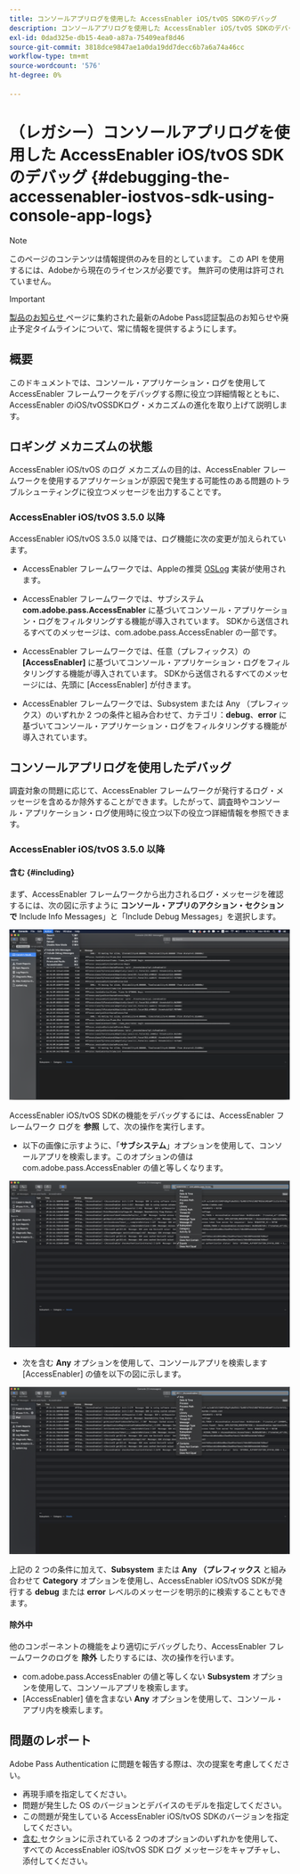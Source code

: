 ```yaml
---
title: コンソールアプリログを使用した AccessEnabler iOS/tvOS SDKのデバッグ
description: コンソールアプリログを使用した AccessEnabler iOS/tvOS SDKのデバッグ
exl-id: 0dad325e-db15-4ea0-a87a-75409eaf8d46
source-git-commit: 3818dce9847ae1a0da19dd7decc6b7a6a74a46cc
workflow-type: tm+mt
source-wordcount: '576'
ht-degree: 0%

---
```


# （レガシー）コンソールアプリログを使用した AccessEnabler iOS/tvOS SDKのデバッグ {#debugging-the-accessenabler-iostvos-sdk-using-console-app-logs}

>[!NOTE]
>
>このページのコンテンツは情報提供のみを目的としています。 この API を使用するには、Adobeから現在のライセンスが必要です。 無許可の使用は許可されていません。

>[!IMPORTANT]
>
> [ 製品のお知らせ ](/help/authentication/product-announcements.md) ページに集約された最新のAdobe Pass認証製品のお知らせや廃止予定タイムラインについて、常に情報を提供するようにします。

## 概要

このドキュメントでは、コンソール・アプリケーション・ログを使用して AccessEnabler フレームワークをデバッグする際に役立つ詳細情報とともに、AccessEnabler のiOS/tvOSSDKログ・メカニズムの進化を取り上げて説明します。

## ロギング メカニズムの状態

AccessEnabler iOS/tvOS のログ メカニズムの目的は、AccessEnabler フレームワークを使用するアプリケーションが原因で発生する可能性のある問題のトラブルシューティングに役立つメッセージを出力することです。

### AccessEnabler iOS/tvOS 3.5.0 以降

AccessEnabler iOS/tvOS 3.5.0 以降では、ログ機能に次の変更が加えられています。

* AccessEnabler フレームワークでは、Appleの推奨 [OSLog](https://developer.apple.com/documentation/os/oslog) 実装が使用されます。

* AccessEnabler フレームワークでは、サブシステム **com.adobe.pass.AccessEnabler** に基づいてコンソール・アプリケーション・ログをフィルタリングする機能が導入されています。 SDKから送信されるすべてのメッセージは、com.adobe.pass.AccessEnabler の一部です。

* AccessEnabler フレームワークでは、任意（プレフィックス）の **[AccessEnabler]** に基づいてコンソール・アプリケーション・ログをフィルタリングする機能が導入されています。 SDKから送信されるすべてのメッセージには、先頭に [AccessEnabler] が付きます。

* AccessEnabler フレームワークでは、Subsystem または Any （プレフィックス）のいずれか 2 つの条件と組み合わせて、カテゴリ：**debug**、**error** に基づいてコンソール・アプリケーション・ログをフィルタリングする機能が導入されています。

## コンソールアプリログを使用したデバッグ

調査対象の問題に応じて、AccessEnabler フレームワークが発行するログ・メッセージを含めるか除外することができます。したがって、調査時やコンソール・アプリケーション・ログ使用時に役立つ以下の役立つ詳細情報を参照できます。


### AccessEnabler iOS/tvOS 3.5.0 以降

#### 含む {#including}

まず、AccessEnabler フレームワークから出力されるログ・メッセージを確認するには、次の図に示すように **コンソール・アプリのアクション・セクションで** Include Info Messages」と「Include Debug Messages」を選択します。

![](../../../assets/include-info-debug-msg.png)


AccessEnabler iOS/tvOS SDKの機能をデバッグするには、AccessEnabler フレームワーク ログを **参照** して、次の操作を実行します。

* 以下の画像に示すように、「**サブシステム**」オプションを使用して、コンソールアプリを検索します。このオプションの値は com.adobe.pass.AccessEnabler の値と等しくなります。

![](../../../assets/subsys-console-app.png)

* 次を含む **Any** オプションを使用して、コンソールアプリを検索します
  [AccessEnabler] の値を以下の図に示します。

![](../../../assets/any-optn-console-app.png)

上記の 2 つの条件に加えて、**Subsystem** または **Any （プレフィックス** と組み合わせて **Category** オプションを使用し、AccessEnabler iOS/tvOS SDKが発行する **debug** または **error** レベルのメッセージを明示的に検索することもできます。

#### 除外中

他のコンポーネントの機能をより適切にデバッグしたり、AccessEnabler フレームワークのログを **除外** したりするには、次の操作を行います。

* com.adobe.pass.AccessEnabler の値と等しくない **Subsystem** オプションを使用して、コンソールアプリを検索します。
* [AccessEnabler] 値を含まない **Any** オプションを使用して、コンソール・アプリ内を検索します。

## 問題のレポート

Adobe Pass Authentication に問題を報告する際は、次の提案を考慮してください。

* 再現手順を指定してください。
* 問題が発生した OS のバージョンとデバイスのモデルを指定してください。
* この問題が発生している AccessEnabler iOS/tvOS SDKのバージョンを指定してください。
* [ 含む ](#including) セクションに示されている 2 つのオプションのいずれかを使用して、すべての AccessEnabler iOS/tvOS SDK ログ メッセージをキャプチャし、添付してください。

